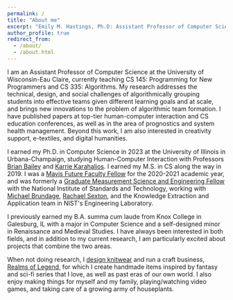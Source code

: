 ```yaml
---
permalink: /
title: "About me"
excerpt: "Emily M. Hastings, Ph.D: Assistant Professor of Computer Science at the University of Wisconsin-Eau Claire. Owner of Etsy shop Realms of Legend: Handmade fantasy and historical wares. Designer of costumes and knitting and crochet patterns."
author_profile: true
redirect_from: 
  - /about/
  - /about.html
---
```


I am an Assistant Professor of Computer Science at the University of Wisconsin-Eau Claire, currently teaching CS 145: Programming for New Programmers and CS 335: Algorithms. My research addresses the technical, design, and social challenges of algorithmically grouping students into effective teams given different learning goals and at scale, and brings new innovations to the problem of algorithmic team formation. I have published papers at top-tier human-computer interaction and CS education conferences, as well as in the area of prognostics and system health management. Beyond this work, I am also interested in creativity support, e-textiles, and digital humanities.


I earned my Ph.D. in Computer Science in 2023 at the University of Illinois in Urbana-Champaign, studying Human-Computer Interaction with Professors [Brian Bailey](http://orchid.cs.illinois.edu/people/bailey/index.html) and [Karrie Karahalios](http://social.cs.uiuc.edu/people/karriekarahalios.html). I earned my M.S. in CS along the way in 2019. I was a [Mavis Future Faculty Fellow](https://publish.illinois.edu/engr-mavis/) for the 2020-2021 academic year, and was formerly a [Graduate Measurement Science and Engineering Fellow](https://www.nist.gov/iaao/academic-affairs-office/nist-graduate-student-measurement-science-and-engineering-gmse) with the National Institute of Standards and Technology, working with [Michael Brundage](https://www.arlis.umd.edu/about-arlis/our-people/michael-brundage), [Rachael Sexton](https://www.nist.gov/people/rachael-sexton), and the Knowledge Extraction and Application team in NIST's Engineering Laboratory.

I previously earned my B.A. summa cum laude from Knox College in Galesburg, IL with a major in Computer Science and a self-designed minor in Renaissance and Medieval Studies. I have always been interested in both fields, and in addition to my current research, I am particularly excited about projects that combine the two areas.

When not doing research, I [design knitwear](https://www.ravelry.com/designers/emily-hastings) and run a craft business, [Realms of Legend](https://realmsoflegend.etsy.com), for which I create handmade items inspired by fantasy and sci-fi series that I love, as well as past eras of our own world. I also enjoy making things for myself and my family, playing/watching video games, and taking care of a growing army of houseplants.
